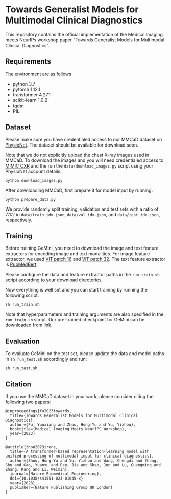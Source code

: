 # Towards Generalist Models for Multimodal Clinical Diagnostics

This repository contains the official implementation of the Medical Imaging meets NeurIPs workshop paper "Towards Generalist Models for Multimodal Clinical Diagnostics".

## Requirements
The environment are as follows
- python 3.7
- pytorch 1.12.1
- transformer 4.27.1
- scikit-learn 1.0.2
- tqdm
- PIL

## Dataset

Please make sure you have credentialed access to our MMCaD dataset on [PhysioNet](https://physionet.org/). The dataset should be available for download soon. 

Note that we do not explicitly upload the chest X-ray images used in MMCaD. To download the images and you will need credentialed access to [MIMIC CXR](https://physionet.org/content/mimic-cxr-jpg/2.0.0/) and the run the `data/download_images.py` script using your PhysioNet account details:
```shell
python download_images.py
```

After downloading MMCaD, first prepare it for model input by running:
```shell
python prepare_data.py
```
We provide randomly split training, validation and test sets with a ratio of 7:1:2 in `data/train_idx.json`, `data/val_idx.json`, and `data/test_idx.json`, respectively.


## Training
Before training GeMini, you need to download the image and text feature extractors for encoding image and text modalities. For image feature extractor, we used [ViT patch 16](https://huggingface.co/google/vit-base-patch16-224) and [ViT patch 32](https://huggingface.co/google/vit-base-patch32-224-in21k). The text feature extractor is [PubMedBert](https://huggingface.co/microsoft/BiomedNLP-BiomedBERT-base-uncased-abstract-fulltext).

Please configure the data and feature extractor paths in the `run_train.sh` script according to your download directories.

Now everything is well set and you can start training by running the following script:
```shell
sh run_train.sh
```
Note that hyperparameters and training arguments are also specified in the `run_train.sh` script.
Our pre-trained checkpoint for GeMini can be downloaded from [link](https://drive.google.com/drive/folders/1CREwrjZG7brLQJZ7WAce2rarPn8VJnAK?usp=sharing).

## Evaluation
To evaluate GeMini on the test set, please update the data and model paths in `sh run_test.sh` accordingly and run:
```shell
sh run_test.sh
```

## Citation
If you use the MMCaD dataset in your work, please consider citing the following two papers:

```
@inproceedings{fu2023towards,
  title={Towards Generalist Models for Multimodal Clinical Diagnostics},
  author={Fu, Yunxiang and Zhou, Hong-Yu and Yu, Yizhou},
  booktitle={Medical Imaging Meets NeurIPS Workshop},
  year={2023}
}
```
```
@article{zhou2023irene,
  title={A transformer-based representation-learning model with unified processing of multimodal input for clinical diagnostics},
  author={Zhou, Hong-Yu and Yu, Yizhou and Wang, Chengdi and Zhang, Shu and Gao, Yuanxu and Pan, Jia and Shao, Jun and Lu, Guangming and Zhang, Kang and Li, Weimin},
  journal={Nature Biomedical Engineering},
  doi={10.1038/s41551-023-01045-x}
  year={2023},
  publisher={Nature Publishing Group UK London}
}
```
